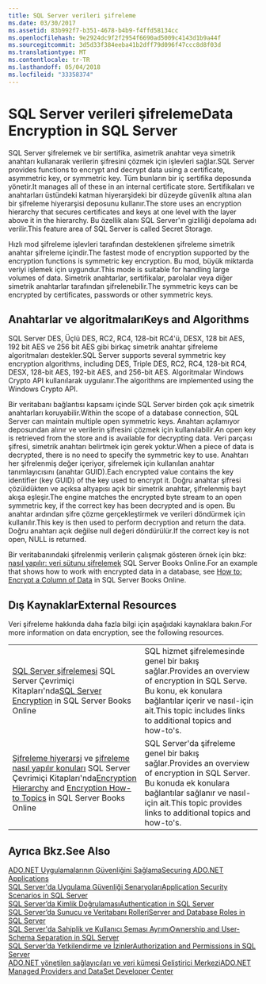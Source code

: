 ```yaml
---
title: SQL Server verileri şifreleme
ms.date: 03/30/2017
ms.assetid: 83b992f7-b351-4678-b4b9-f4ffd58134cc
ms.openlocfilehash: 9e2924dc9f2f2954f6690ad5009c4143d1b9a44f
ms.sourcegitcommit: 3d5d33f384eeba41b2dff79d096f47ccc8d8f03d
ms.translationtype: MT
ms.contentlocale: tr-TR
ms.lasthandoff: 05/04/2018
ms.locfileid: "33358374"
---
```

# <a name="data-encryption-in-sql-server"></a><span data-ttu-id="1df99-102">SQL Server verileri şifreleme</span><span class="sxs-lookup"><span data-stu-id="1df99-102">Data Encryption in SQL Server</span></span>
<span data-ttu-id="1df99-103">SQL Server şifrelemek ve bir sertifika, asimetrik anahtar veya simetrik anahtarı kullanarak verilerin şifresini çözmek için işlevleri sağlar.</span><span class="sxs-lookup"><span data-stu-id="1df99-103">SQL Server provides functions to encrypt and decrypt data using a certificate, asymmetric key, or symmetric key.</span></span> <span data-ttu-id="1df99-104">Tüm bunların bir iç sertifika deposunda yönetir.</span><span class="sxs-lookup"><span data-stu-id="1df99-104">It manages all of these in an internal certificate store.</span></span> <span data-ttu-id="1df99-105">Sertifikaları ve anahtarları üstündeki katman hiyerarşideki bir düzeyde güvenlik altına alan bir şifreleme hiyerarşisi deposunu kullanır.</span><span class="sxs-lookup"><span data-stu-id="1df99-105">The store uses an encryption hierarchy that secures certificates and keys at one level with the layer above it in the hierarchy.</span></span> <span data-ttu-id="1df99-106">Bu özellik alanı SQL Server'ın gizliliği depolama adı verilir.</span><span class="sxs-lookup"><span data-stu-id="1df99-106">This feature area of SQL Server is called Secret Storage.</span></span>  
  
 <span data-ttu-id="1df99-107">Hızlı mod şifreleme işlevleri tarafından desteklenen şifreleme simetrik anahtar şifreleme içindir.</span><span class="sxs-lookup"><span data-stu-id="1df99-107">The fastest mode of encryption supported by the encryption functions is symmetric key encryption.</span></span> <span data-ttu-id="1df99-108">Bu mod, büyük miktarda veriyi işlemek için uygundur.</span><span class="sxs-lookup"><span data-stu-id="1df99-108">This mode is suitable for handling large volumes of data.</span></span> <span data-ttu-id="1df99-109">Simetrik anahtarlar, sertifikalar, parolalar veya diğer simetrik anahtarlar tarafından şifrelenebilir.</span><span class="sxs-lookup"><span data-stu-id="1df99-109">The symmetric keys can be encrypted by certificates, passwords or other symmetric keys.</span></span>  
  
## <a name="keys-and-algorithms"></a><span data-ttu-id="1df99-110">Anahtarlar ve algoritmaları</span><span class="sxs-lookup"><span data-stu-id="1df99-110">Keys and Algorithms</span></span>  
 <span data-ttu-id="1df99-111">SQL Server DES, Üçlü DES, RC2, RC4, 128-bit RC4'ü, DESX, 128 bit AES, 192 bit AES ve 256 bit AES gibi birkaç simetrik anahtar şifreleme algoritmaları destekler.</span><span class="sxs-lookup"><span data-stu-id="1df99-111">SQL Server supports several symmetric key encryption algorithms, including DES, Triple DES, RC2, RC4, 128-bit RC4, DESX, 128-bit AES, 192-bit AES, and 256-bit AES.</span></span> <span data-ttu-id="1df99-112">Algoritmalar Windows Crypto API kullanılarak uygulanır.</span><span class="sxs-lookup"><span data-stu-id="1df99-112">The algorithms are implemented using the Windows Crypto API.</span></span>  
  
 <span data-ttu-id="1df99-113">Bir veritabanı bağlantısı kapsamı içinde SQL Server birden çok açık simetrik anahtarları koruyabilir.</span><span class="sxs-lookup"><span data-stu-id="1df99-113">Within the scope of a database connection, SQL Server can maintain multiple open symmetric keys.</span></span> <span data-ttu-id="1df99-114">Anahtarı açılamıyor deposundan alınır ve verilerin şifresini çözmek için kullanılabilir.</span><span class="sxs-lookup"><span data-stu-id="1df99-114">An open key is retrieved from the store and is available for decrypting data.</span></span> <span data-ttu-id="1df99-115">Veri parçası şifresi, simetrik anahtarı belirtmek için gerek yoktur.</span><span class="sxs-lookup"><span data-stu-id="1df99-115">When a piece of data is decrypted, there is no need to specify the symmetric key to use.</span></span> <span data-ttu-id="1df99-116">Anahtarı her şifrelenmiş değer içeriyor, şifrelemek için kullanılan anahtar tanımlayıcısını (anahtar GUID).</span><span class="sxs-lookup"><span data-stu-id="1df99-116">Each encrypted value contains the key identifier (key GUID) of the key used to encrypt it.</span></span> <span data-ttu-id="1df99-117">Doğru anahtar şifresi çözüldükten ve açıksa altyapısı açık bir simetrik anahtar, şifrelenmiş bayt akışa eşleşir.</span><span class="sxs-lookup"><span data-stu-id="1df99-117">The engine matches the encrypted byte stream to an open symmetric key, if the correct key has been decrypted and is open.</span></span> <span data-ttu-id="1df99-118">Bu anahtar ardından şifre çözme gerçekleştirmek ve verileri döndürmek için kullanılır.</span><span class="sxs-lookup"><span data-stu-id="1df99-118">This key is then used to perform decryption and return the data.</span></span> <span data-ttu-id="1df99-119">Doğru anahtarı açık değilse null değeri döndürülür.</span><span class="sxs-lookup"><span data-stu-id="1df99-119">If the correct key is not open, NULL is returned.</span></span>  
  
 <span data-ttu-id="1df99-120">Bir veritabanındaki şifrelenmiş verilerin çalışmak gösteren örnek için bkz: [nasıl yapılır: veri sütunu şifrelemek](http://go.microsoft.com/fwlink/?LinkID=128559) SQL Server Books Online.</span><span class="sxs-lookup"><span data-stu-id="1df99-120">For an example that shows how to work with encrypted data in a database, see [How to: Encrypt a Column of Data](http://go.microsoft.com/fwlink/?LinkID=128559) in SQL Server Books Online.</span></span>  
  
## <a name="external-resources"></a><span data-ttu-id="1df99-121">Dış Kaynaklar</span><span class="sxs-lookup"><span data-stu-id="1df99-121">External Resources</span></span>  
 <span data-ttu-id="1df99-122">Veri şifreleme hakkında daha fazla bilgi için aşağıdaki kaynaklara bakın.</span><span class="sxs-lookup"><span data-stu-id="1df99-122">For more information on data encryption, see the following resources.</span></span>  
  
|||  
|-|-|  
|<span data-ttu-id="1df99-123">[SQL Server şifrelemesi](http://msdn.microsoft.com/library/bb510663.aspx) SQL Server Çevrimiçi Kitapları'nda</span><span class="sxs-lookup"><span data-stu-id="1df99-123">[SQL Server Encryption](http://msdn.microsoft.com/library/bb510663.aspx) in SQL Server Books Online</span></span>|<span data-ttu-id="1df99-124">SQL hizmet şifrelemesinde genel bir bakış sağlar.</span><span class="sxs-lookup"><span data-stu-id="1df99-124">Provides an overview of encryption in SQL Serve.</span></span> <span data-ttu-id="1df99-125">Bu konu, ek konulara bağlantılar içerir ve nasıl-için ait.</span><span class="sxs-lookup"><span data-stu-id="1df99-125">This topic includes links to additional topics and how-to's.</span></span>|  
|<span data-ttu-id="1df99-126">[Şifreleme hiyerarşi](http://msdn.microsoft.com/library/ms189586.aspx) ve [şifreleme nasıl yapılır konuları](http://msdn.microsoft.com/library/aa337557.aspx) SQL Server Çevrimiçi Kitapları'nda</span><span class="sxs-lookup"><span data-stu-id="1df99-126">[Encryption Hierarchy](http://msdn.microsoft.com/library/ms189586.aspx) and [Encryption How-to Topics](http://msdn.microsoft.com/library/aa337557.aspx) in SQL Server Books Online</span></span>|<span data-ttu-id="1df99-127">SQL Server'da şifreleme genel bir bakış sağlar.</span><span class="sxs-lookup"><span data-stu-id="1df99-127">Provides an overview of encryption in SQL Server.</span></span> <span data-ttu-id="1df99-128">Bu konuda ek konulara bağlantılar sağlanır ve nasıl-için ait.</span><span class="sxs-lookup"><span data-stu-id="1df99-128">This topic provides links to additional topics and how-to's.</span></span>|  
  
## <a name="see-also"></a><span data-ttu-id="1df99-129">Ayrıca Bkz.</span><span class="sxs-lookup"><span data-stu-id="1df99-129">See Also</span></span>  
 [<span data-ttu-id="1df99-130">ADO.NET Uygulamalarının Güvenliğini Sağlama</span><span class="sxs-lookup"><span data-stu-id="1df99-130">Securing ADO.NET Applications</span></span>](../../../../../docs/framework/data/adonet/securing-ado-net-applications.md)  
 [<span data-ttu-id="1df99-131">SQL Server'da Uygulama Güvenliği Senaryoları</span><span class="sxs-lookup"><span data-stu-id="1df99-131">Application Security Scenarios in SQL Server</span></span>](../../../../../docs/framework/data/adonet/sql/application-security-scenarios-in-sql-server.md)  
 [<span data-ttu-id="1df99-132">SQL Server’da Kimlik Doğrulaması</span><span class="sxs-lookup"><span data-stu-id="1df99-132">Authentication in SQL Server</span></span>](../../../../../docs/framework/data/adonet/sql/authentication-in-sql-server.md)  
 [<span data-ttu-id="1df99-133">SQL Server’da Sunucu ve Veritabanı Rolleri</span><span class="sxs-lookup"><span data-stu-id="1df99-133">Server and Database Roles in SQL Server</span></span>](../../../../../docs/framework/data/adonet/sql/server-and-database-roles-in-sql-server.md)  
 [<span data-ttu-id="1df99-134">SQL Server'da Sahiplik ve Kullanıcı Şeması Ayrımı</span><span class="sxs-lookup"><span data-stu-id="1df99-134">Ownership and User-Schema Separation in SQL Server</span></span>](../../../../../docs/framework/data/adonet/sql/ownership-and-user-schema-separation-in-sql-server.md)  
 [<span data-ttu-id="1df99-135">SQL Server’da Yetkilendirme ve İzinler</span><span class="sxs-lookup"><span data-stu-id="1df99-135">Authorization and Permissions in SQL Server</span></span>](../../../../../docs/framework/data/adonet/sql/authorization-and-permissions-in-sql-server.md)  
 [<span data-ttu-id="1df99-136">ADO.NET yönetilen sağlayıcıları ve veri kümesi Geliştirici Merkezi</span><span class="sxs-lookup"><span data-stu-id="1df99-136">ADO.NET Managed Providers and DataSet Developer Center</span></span>](http://go.microsoft.com/fwlink/?LinkId=217917)
